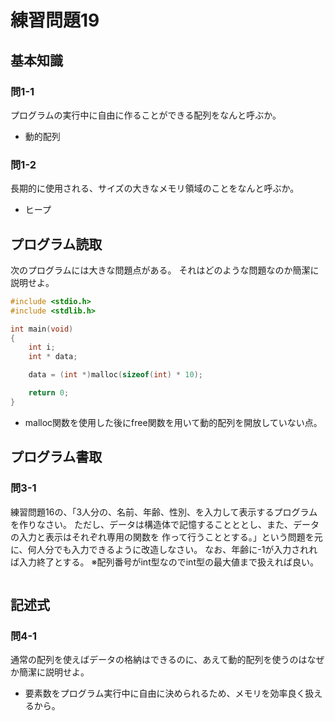 # 練習問題19

## 基本知識

### 問1-1

プログラムの実行中に自由に作ることができる配列をなんと呼ぶか。

- 動的配列

### 問1-2

長期的に使用される、サイズの大きなメモリ領域のことをなんと呼ぶか。

- ヒープ

## プログラム読取

次のプログラムには大きな問題点がある。
それはどのような問題なのか簡潔に説明せよ。

```c
#include <stdio.h>
#include <stdlib.h>

int main(void)
{
    int i;
    int * data;

    data = (int *)malloc(sizeof(int) * 10);

    return 0;
}
```

- malloc関数を使用した後にfree関数を用いて動的配列を開放していない点。

## プログラム書取

### 問3-1

練習問題16の、「3人分の、名前、年齢、性別、を入力して表示するプログラムを作りなさい。
ただし、データは構造体で記憶することととし、また、データの入力と表示はそれぞれ専用の関数を
作って行うこととする。」という問題を元に、何人分でも入力できるように改造しなさい。
なお、年齢に-1が入力されれば入力終了とする。
※配列番号がint型なのでint型の最大値まで扱えれば良い。

```c
```

## 記述式

### 問4-1

通常の配列を使えばデータの格納はできるのに、あえて動的配列を使うのはなぜか簡潔に説明せよ。

- 要素数をプログラム実行中に自由に決められるため、メモリを効率良く扱えるから。

